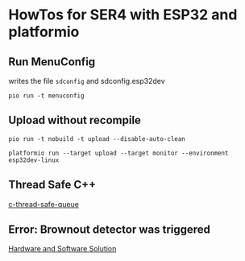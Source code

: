 # HowTos for SER4 with ESP32 and platformio

## Run MenuConfig

writes the file `sdconfig` and sdconfig.esp32dev

`pio run -t menuconfig`

## Upload without recompile

`pio run -t nobuild -t upload --disable-auto-clean`

`platformio run --target upload --target monitor --environment esp32dev-linux` 

## Thread Safe C++

[c-thread-safe-queue](https://www.educba.com/c-thread-safe-queue/)

## Error: Brownout detector was triggered

[Hardware and Software Solution](https://arduino.stackexchange.com/questions/76690/esp32-brownout-detector-was-triggered-upon-wifi-begin)

